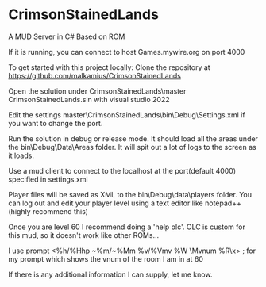 # CrimsonStainedLands
A MUD Server in C# Based on ROM

If it is running, you can connect to host Games.mywire.org on port 4000


To get started with this project locally:
Clone the repository at https://github.com/malkamius/CrimsonStainedLands

Open the solution under CrimsonStainedLands\master CrimsonStainedLands.sln with visual studio 2022

Edit the settings master\CrimsonStainedLands\bin\Debug\Settings.xml if you want to change the port.

Run the solution in debug or release mode. It should load all the areas under the bin\Debug\Data\Areas folder. It will spit out a lot of logs to the screen as it loads.

Use a mud client to connect to the localhost at the port(default 4000) specified in settings.xml

Player files will be saved as XML to the bin\Debug\data\players folder. You can log out and edit your player level using a text editor like notepad++(highly recommend this)

Once you are level 60 I recommend doing a 'help olc'. OLC is custom for this mud, so it doesn't work like other ROMs...

I use prompt <%h/%Hhp ~%m/~%Mm %v/%Vmv %W \Mvnum %R\x> ; for my prompt which shows the vnum of the room I am in at 60

If there is any additional information I can supply, let me know.
